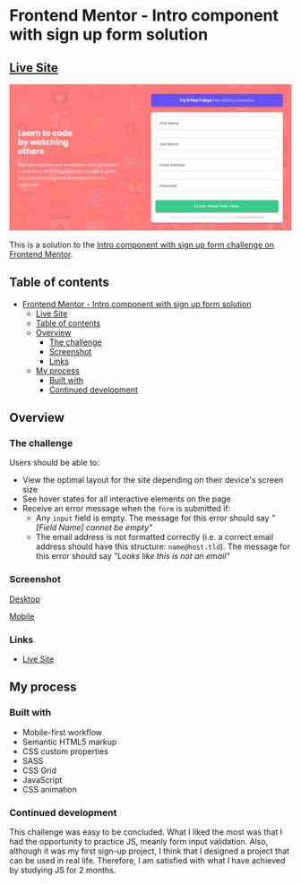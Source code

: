 # Frontend Mentor - Intro component with sign up form solution

## [Live Site](https://firstsignupform.netlify.app/)

![Preview](design/desktop.png)

This is a solution to the [Intro component with sign up form challenge on Frontend Mentor](https://www.frontendmentor.io/challenges/intro-component-with-signup-form-5cf91bd49edda32581d28fd1).

## Table of contents

- [Frontend Mentor - Intro component with sign up form solution](#frontend-mentor---intro-component-with-sign-up-form-solution)
  - [Live Site](#live-site)
  - [Table of contents](#table-of-contents)
  - [Overview](#overview)
    - [The challenge](#the-challenge)
    - [Screenshot](#screenshot)
    - [Links](#links)
  - [My process](#my-process)
    - [Built with](#built-with)
    - [Continued development](#continued-development)


## Overview

### The challenge

Users should be able to:

- View the optimal layout for the site depending on their device's screen size
- See hover states for all interactive elements on the page
- Receive an error message when the `form` is submitted if:
  - Any `input` field is empty. The message for this error should say *"[Field Name] cannot be empty"*
  - The email address is not formatted correctly (i.e. a correct email address should have this structure: `name@host.tld`). The message for this error should say *"Looks like this is not an email"*

### Screenshot

[Desktop](design/desktop.png)

[Mobile](design/mobile.png)




### Links

- [Live Site](https://firstsignupform.netlify.app/)

## My process

### Built with

- Mobile-first workflow
- Semantic HTML5 markup
- CSS custom properties
- SASS
- CSS Grid
- JavaScript
- CSS animation

### Continued development

This challenge was easy to be concluded. What I liked the most was that I had the opportunity to practice JS, meanly form input validation. Also, although it was my first sign-up project, I think that I designed a project that can be used in real life. Therefore, I am satisfied with what I have achieved by studying JS for 2 months.
